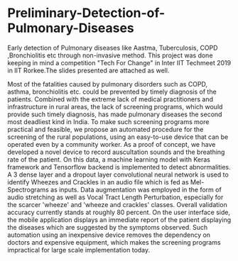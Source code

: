 # Preliminary-Detection-of-Pulmonary-Diseases
Early detection of Pulmonary diseases like Aastma, Tuberculosis, COPD ,Bronchiolitis etc through non-invasive method.
This project was done keeping in mind a competition "Tech For Change" in Inter IIT Techmeet 2019 in IIT Rorkee.The slides presented are attached as well. 
 
Most of the fatalities caused by pulmonary disorders such as COPD, asthma, bronchiolitis etc. could be prevented by timely diagnosis of the patients. Combined with the extreme lack of medical practitioners and infrastructure in rural areas, the lack of screening programs, which would provide such timely diagnosis, has made pulmonary diseases the second most deadliest kind in India. To make such screening programs more practical and feasible, we propose an automated procedure for the screening of the rural populations, using an easy-to-use device that can be operated even by a community worker. As a proof of concept, we have developed a novel device to record auscultation sounds and the breathing rate of the patient. On this data, a machine learning model with Keras framework and Tensorflow backend is implemented to detect abnormalities. A 3 dense layer and a dropout layer convolutional neural network is used to identify Wheezes and Crackles in an audio file which is fed as Mel-Spectrograms as inputs.
Data augmentation was employed in the form of audio stretching as well as Vocal Tract Length Perturbation, especially for the scarcer 'wheeze' and 'wheeze and crackles' classes. Overall validation accuracy currently stands at roughly 80 percent. On the user interface side, the mobile application  displays an immediate report of the patient displaying the diseases which are suggested by the symptoms observed.
Such automation using an inexpensive device removes the dependency on doctors and expensive equipment, which makes the screening programs impractical for large scale implementation today.
 
